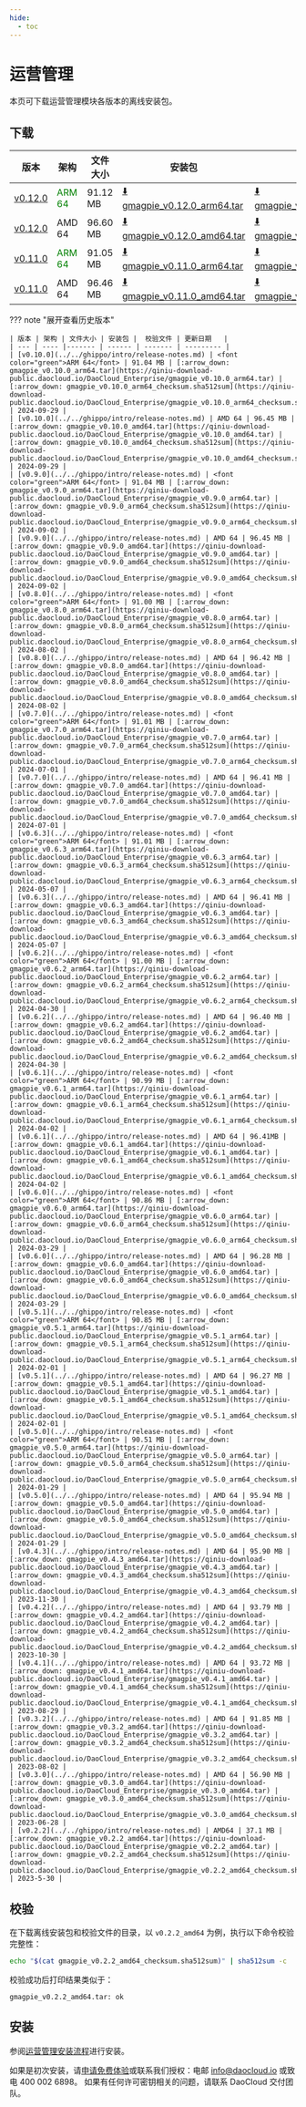 ```yaml
---
hide:
  - toc
---
```


# 运营管理

本页可下载运营管理模块各版本的离线安装包。

## 下载

| 版本 | 架构 | 文件大小 | 安装包 |  校验文件 | 更新日期   |
| --- | ---- |------- | ------ | ------- | --------- |
| [v0.12.0](../../gmagpie/intro/release-notes.md) | <font color="green">ARM 64</font> | 91.12 MB | [:arrow_down: gmagpie_v0.12.0_arm64.tar](https://qiniu-download-public.daocloud.io/DaoCloud_Enterprise/gmagpie_v0.12.0_arm64.tar) | [:arrow_down: gmagpie_v0.12.0_arm64_checksum.sha512sum](https://qiniu-download-public.daocloud.io/DaoCloud_Enterprise/gmagpie_v0.12.0_arm64_checksum.sha512sum) | 2025-07-01 |
| [v0.12.0](../../gmagpie/intro/release-notes.md) | AMD 64 | 96.60 MB | [:arrow_down: gmagpie_v0.12.0_amd64.tar](https://qiniu-download-public.daocloud.io/DaoCloud_Enterprise/gmagpie_v0.12.0_amd64.tar) | [:arrow_down: gmagpie_v0.12.0_amd64_checksum.sha512sum](https://qiniu-download-public.daocloud.io/DaoCloud_Enterprise/gmagpie_v0.12.0_amd64_checksum.sha512sum) | 2025-07-01 |
| [v0.11.0](../../ghippo/intro/release-notes.md) | <font color="green">ARM 64</font> | 91.05 MB | [:arrow_down: gmagpie_v0.11.0_arm64.tar](https://qiniu-download-public.daocloud.io/DaoCloud_Enterprise/gmagpie_v0.11.0_arm64.tar) | [:arrow_down: gmagpie_v0.11.0_arm64_checksum.sha512sum](https://qiniu-download-public.daocloud.io/DaoCloud_Enterprise/gmagpie_v0.11.0_arm64_checksum.sha512sum) | 2024-12-02 |
| [v0.11.0](../../ghippo/intro/release-notes.md) | AMD 64 | 96.46 MB | [:arrow_down: gmagpie_v0.11.0_amd64.tar](https://qiniu-download-public.daocloud.io/DaoCloud_Enterprise/gmagpie_v0.11.0_amd64.tar) | [:arrow_down: gmagpie_v0.11.0_amd64_checksum.sha512sum](https://qiniu-download-public.daocloud.io/DaoCloud_Enterprise/gmagpie_v0.11.0_amd64_checksum.sha512sum) | 2024-12-02 |

??? note "展开查看历史版本"

    | 版本 | 架构 | 文件大小 | 安装包 |  校验文件 | 更新日期   |
    | --- | ---- |------- | ------ | ------- | --------- |
    | [v0.10.0](../../ghippo/intro/release-notes.md) | <font color="green">ARM 64</font> | 91.04 MB | [:arrow_down: gmagpie_v0.10.0_arm64.tar](https://qiniu-download-public.daocloud.io/DaoCloud_Enterprise/gmagpie_v0.10.0_arm64.tar) | [:arrow_down: gmagpie_v0.10.0_arm64_checksum.sha512sum](https://qiniu-download-public.daocloud.io/DaoCloud_Enterprise/gmagpie_v0.10.0_arm64_checksum.sha512sum) | 2024-09-29 |
    | [v0.10.0](../../ghippo/intro/release-notes.md) | AMD 64 | 96.45 MB | [:arrow_down: gmagpie_v0.10.0_amd64.tar](https://qiniu-download-public.daocloud.io/DaoCloud_Enterprise/gmagpie_v0.10.0_amd64.tar) | [:arrow_down: gmagpie_v0.10.0_amd64_checksum.sha512sum](https://qiniu-download-public.daocloud.io/DaoCloud_Enterprise/gmagpie_v0.10.0_amd64_checksum.sha512sum) | 2024-09-29 |
    | [v0.9.0](../../ghippo/intro/release-notes.md) | <font color="green">ARM 64</font> | 91.04 MB | [:arrow_down: gmagpie_v0.9.0_arm64.tar](https://qiniu-download-public.daocloud.io/DaoCloud_Enterprise/gmagpie_v0.9.0_arm64.tar) | [:arrow_down: gmagpie_v0.9.0_arm64_checksum.sha512sum](https://qiniu-download-public.daocloud.io/DaoCloud_Enterprise/gmagpie_v0.9.0_arm64_checksum.sha512sum) | 2024-09-02 |
    | [v0.9.0](../../ghippo/intro/release-notes.md) | AMD 64 | 96.45 MB | [:arrow_down: gmagpie_v0.9.0_amd64.tar](https://qiniu-download-public.daocloud.io/DaoCloud_Enterprise/gmagpie_v0.9.0_amd64.tar) | [:arrow_down: gmagpie_v0.9.0_amd64_checksum.sha512sum](https://qiniu-download-public.daocloud.io/DaoCloud_Enterprise/gmagpie_v0.9.0_amd64_checksum.sha512sum) | 2024-09-02 |
    | [v0.8.0](../../ghippo/intro/release-notes.md) | <font color="green">ARM 64</font> | 91.00 MB | [:arrow_down: gmagpie_v0.8.0_arm64.tar](https://qiniu-download-public.daocloud.io/DaoCloud_Enterprise/gmagpie_v0.8.0_arm64.tar) | [:arrow_down: gmagpie_v0.8.0_arm64_checksum.sha512sum](https://qiniu-download-public.daocloud.io/DaoCloud_Enterprise/gmagpie_v0.8.0_arm64_checksum.sha512sum) | 2024-08-02 |
    | [v0.8.0](../../ghippo/intro/release-notes.md) | AMD 64 | 96.42 MB | [:arrow_down: gmagpie_v0.8.0_amd64.tar](https://qiniu-download-public.daocloud.io/DaoCloud_Enterprise/gmagpie_v0.8.0_amd64.tar) | [:arrow_down: gmagpie_v0.8.0_amd64_checksum.sha512sum](https://qiniu-download-public.daocloud.io/DaoCloud_Enterprise/gmagpie_v0.8.0_amd64_checksum.sha512sum) | 2024-08-02 |
    | [v0.7.0](../../ghippo/intro/release-notes.md) | <font color="green">ARM 64</font> | 91.01 MB | [:arrow_down: gmagpie_v0.7.0_arm64.tar](https://qiniu-download-public.daocloud.io/DaoCloud_Enterprise/gmagpie_v0.7.0_arm64.tar) | [:arrow_down: gmagpie_v0.7.0_arm64_checksum.sha512sum](https://qiniu-download-public.daocloud.io/DaoCloud_Enterprise/gmagpie_v0.7.0_arm64_checksum.sha512sum) | 2024-07-01 |
    | [v0.7.0](../../ghippo/intro/release-notes.md) | AMD 64 | 96.41 MB | [:arrow_down: gmagpie_v0.7.0_amd64.tar](https://qiniu-download-public.daocloud.io/DaoCloud_Enterprise/gmagpie_v0.7.0_amd64.tar) | [:arrow_down: gmagpie_v0.7.0_amd64_checksum.sha512sum](https://qiniu-download-public.daocloud.io/DaoCloud_Enterprise/gmagpie_v0.7.0_amd64_checksum.sha512sum) | 2024-07-01 |
    | [v0.6.3](../../ghippo/intro/release-notes.md) | <font color="green">ARM 64</font> | 91.01 MB | [:arrow_down: gmagpie_v0.6.3_arm64.tar](https://qiniu-download-public.daocloud.io/DaoCloud_Enterprise/gmagpie_v0.6.3_arm64.tar) | [:arrow_down: gmagpie_v0.6.3_arm64_checksum.sha512sum](https://qiniu-download-public.daocloud.io/DaoCloud_Enterprise/gmagpie_v0.6.3_arm64_checksum.sha512sum) | 2024-05-07 |
    | [v0.6.3](../../ghippo/intro/release-notes.md) | AMD 64 | 96.41 MB | [:arrow_down: gmagpie_v0.6.3_amd64.tar](https://qiniu-download-public.daocloud.io/DaoCloud_Enterprise/gmagpie_v0.6.3_amd64.tar) | [:arrow_down: gmagpie_v0.6.3_amd64_checksum.sha512sum](https://qiniu-download-public.daocloud.io/DaoCloud_Enterprise/gmagpie_v0.6.3_amd64_checksum.sha512sum) | 2024-05-07 |
    | [v0.6.2](../../ghippo/intro/release-notes.md) | <font color="green">ARM 64</font> | 91.00 MB | [:arrow_down: gmagpie_v0.6.2_arm64.tar](https://qiniu-download-public.daocloud.io/DaoCloud_Enterprise/gmagpie_v0.6.2_arm64.tar) | [:arrow_down: gmagpie_v0.6.2_arm64_checksum.sha512sum](https://qiniu-download-public.daocloud.io/DaoCloud_Enterprise/gmagpie_v0.6.2_arm64_checksum.sha512sum) | 2024-04-30 |
    | [v0.6.2](../../ghippo/intro/release-notes.md) | AMD 64 | 96.40 MB | [:arrow_down: gmagpie_v0.6.2_amd64.tar](https://qiniu-download-public.daocloud.io/DaoCloud_Enterprise/gmagpie_v0.6.2_amd64.tar) | [:arrow_down: gmagpie_v0.6.2_amd64_checksum.sha512sum](https://qiniu-download-public.daocloud.io/DaoCloud_Enterprise/gmagpie_v0.6.2_amd64_checksum.sha512sum) | 2024-04-30 |
    | [v0.6.1](../../ghippo/intro/release-notes.md) | <font color="green">ARM 64</font> | 90.99 MB | [:arrow_down: gmagpie_v0.6.1_arm64.tar](https://qiniu-download-public.daocloud.io/DaoCloud_Enterprise/gmagpie_v0.6.1_arm64.tar) | [:arrow_down: gmagpie_v0.6.1_arm64_checksum.sha512sum](https://qiniu-download-public.daocloud.io/DaoCloud_Enterprise/gmagpie_v0.6.1_arm64_checksum.sha512sum) | 2024-04-02 |
    | [v0.6.1](../../ghippo/intro/release-notes.md) | AMD 64 | 96.41MB | [:arrow_down: gmagpie_v0.6.1_amd64.tar](https://qiniu-download-public.daocloud.io/DaoCloud_Enterprise/gmagpie_v0.6.1_amd64.tar) | [:arrow_down: gmagpie_v0.6.1_amd64_checksum.sha512sum](https://qiniu-download-public.daocloud.io/DaoCloud_Enterprise/gmagpie_v0.6.1_amd64_checksum.sha512sum) | 2024-04-02 |
    | [v0.6.0](../../ghippo/intro/release-notes.md) | <font color="green">ARM 64</font> | 90.86 MB | [:arrow_down: gmagpie_v0.6.0_arm64.tar](https://qiniu-download-public.daocloud.io/DaoCloud_Enterprise/gmagpie_v0.6.0_arm64.tar) | [:arrow_down: gmagpie_v0.6.0_arm64_checksum.sha512sum](https://qiniu-download-public.daocloud.io/DaoCloud_Enterprise/gmagpie_v0.6.0_arm64_checksum.sha512sum) | 2024-03-29 |
    | [v0.6.0](../../ghippo/intro/release-notes.md) | AMD 64 | 96.28 MB | [:arrow_down: gmagpie_v0.6.0_amd64.tar](https://qiniu-download-public.daocloud.io/DaoCloud_Enterprise/gmagpie_v0.6.0_amd64.tar) | [:arrow_down: gmagpie_v0.6.0_amd64_checksum.sha512sum](https://qiniu-download-public.daocloud.io/DaoCloud_Enterprise/gmagpie_v0.6.0_amd64_checksum.sha512sum) | 2024-03-29 |
    | [v0.5.1](../../ghippo/intro/release-notes.md) | <font color="green">ARM 64</font> | 90.85 MB | [:arrow_down: gmagpie_v0.5.1_arm64.tar](https://qiniu-download-public.daocloud.io/DaoCloud_Enterprise/gmagpie_v0.5.1_arm64.tar) | [:arrow_down: gmagpie_v0.5.1_arm64_checksum.sha512sum](https://qiniu-download-public.daocloud.io/DaoCloud_Enterprise/gmagpie_v0.5.1_arm64_checksum.sha512sum) | 2024-02-01 |
    | [v0.5.1](../../ghippo/intro/release-notes.md) | AMD 64 | 96.27 MB | [:arrow_down: gmagpie_v0.5.1_amd64.tar](https://qiniu-download-public.daocloud.io/DaoCloud_Enterprise/gmagpie_v0.5.1_amd64.tar) | [:arrow_down: gmagpie_v0.5.1_amd64_checksum.sha512sum](https://qiniu-download-public.daocloud.io/DaoCloud_Enterprise/gmagpie_v0.5.1_amd64_checksum.sha512sum) | 2024-02-01 |
    | [v0.5.0](../../ghippo/intro/release-notes.md) | <font color="green">ARM 64</font> | 90.51 MB | [:arrow_down: gmagpie_v0.5.0_arm64.tar](https://qiniu-download-public.daocloud.io/DaoCloud_Enterprise/gmagpie_v0.5.0_arm64.tar) | [:arrow_down: gmagpie_v0.5.0_arm64_checksum.sha512sum](https://qiniu-download-public.daocloud.io/DaoCloud_Enterprise/gmagpie_v0.5.0_arm64_checksum.sha512sum) | 2024-01-29 |
    | [v0.5.0](../../ghippo/intro/release-notes.md) | AMD 64 | 95.94 MB | [:arrow_down: gmagpie_v0.5.0_amd64.tar](https://qiniu-download-public.daocloud.io/DaoCloud_Enterprise/gmagpie_v0.5.0_amd64.tar) | [:arrow_down: gmagpie_v0.5.0_amd64_checksum.sha512sum](https://qiniu-download-public.daocloud.io/DaoCloud_Enterprise/gmagpie_v0.5.0_amd64_checksum.sha512sum) | 2024-01-29 |
    | [v0.4.3](../../ghippo/intro/release-notes.md) | AMD 64 | 95.90 MB | [:arrow_down: gmagpie_v0.4.3_amd64.tar](https://qiniu-download-public.daocloud.io/DaoCloud_Enterprise/gmagpie_v0.4.3_amd64.tar) | [:arrow_down: gmagpie_v0.4.3_amd64_checksum.sha512sum](https://qiniu-download-public.daocloud.io/DaoCloud_Enterprise/gmagpie_v0.4.3_amd64_checksum.sha512sum) | 2023-11-30 |
    | [v0.4.2](../../ghippo/intro/release-notes.md) | AMD 64 | 93.79 MB | [:arrow_down: gmagpie_v0.4.2_amd64.tar](https://qiniu-download-public.daocloud.io/DaoCloud_Enterprise/gmagpie_v0.4.2_amd64.tar) | [:arrow_down: gmagpie_v0.4.2_amd64_checksum.sha512sum](https://qiniu-download-public.daocloud.io/DaoCloud_Enterprise/gmagpie_v0.4.2_amd64_checksum.sha512sum) | 2023-10-30 |
    | [v0.4.1](../../ghippo/intro/release-notes.md) | AMD 64 | 93.72 MB | [:arrow_down: gmagpie_v0.4.1_amd64.tar](https://qiniu-download-public.daocloud.io/DaoCloud_Enterprise/gmagpie_v0.4.1_amd64.tar) | [:arrow_down: gmagpie_v0.4.1_amd64_checksum.sha512sum](https://qiniu-download-public.daocloud.io/DaoCloud_Enterprise/gmagpie_v0.4.1_amd64_checksum.sha512sum) | 2023-08-29 |
    | [v0.3.2](../../ghippo/intro/release-notes.md) | AMD 64 | 91.85 MB | [:arrow_down: gmagpie_v0.3.2_amd64.tar](https://qiniu-download-public.daocloud.io/DaoCloud_Enterprise/gmagpie_v0.3.2_amd64.tar) | [:arrow_down: gmagpie_v0.3.2_amd64_checksum.sha512sum](https://qiniu-download-public.daocloud.io/DaoCloud_Enterprise/gmagpie_v0.3.2_amd64_checksum.sha512sum) | 2023-08-02 |
    | [v0.3.0](../../ghippo/intro/release-notes.md) | AMD 64 | 56.90 MB | [:arrow_down: gmagpie_v0.3.0_amd64.tar](https://qiniu-download-public.daocloud.io/DaoCloud_Enterprise/gmagpie_v0.3.0_amd64.tar) | [:arrow_down: gmagpie_v0.3.0_amd64_checksum.sha512sum](https://qiniu-download-public.daocloud.io/DaoCloud_Enterprise/gmagpie_v0.3.0_amd64_checksum.sha512sum) | 2023-06-28 |
    | [v0.2.2](../../ghippo/intro/release-notes.md) | AMD64 | 37.1 MB | [:arrow_down: gmagpie_v0.2.2_amd64.tar](https://qiniu-download-public.daocloud.io/DaoCloud_Enterprise/gmagpie_v0.2.2_amd64.tar) | [:arrow_down: gmagpie_v0.2.2_amd64_checksum.sha512sum](https://qiniu-download-public.daocloud.io/DaoCloud_Enterprise/gmagpie_v0.2.2_amd64_checksum.sha512sum) | 2023-5-30 |

## 校验

在下载离线安装包和校验文件的目录，以 `v0.2.2_amd64` 为例，执行以下命令校验完整性：

```sh
echo "$(cat gmagpie_v0.2.2_amd64_checksum.sha512sum)" | sha512sum -c
```

校验成功后打印结果类似于：

```none
gmagpie_v0.2.2_amd64.tar: ok
```

## 安装

参阅[运营管理安装流程](../../ghippo/user-guide/report-billing/gmagpie-offline-install.md)进行安装。

如果是初次安装，请[申请免费体验](../../dce/license0.md)或联系我们授权：电邮 info@daocloud.io 或致电 400 002 6898。
如果有任何许可密钥相关的问题，请联系 DaoCloud 交付团队。
